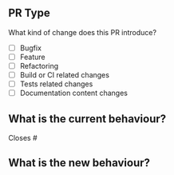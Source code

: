 ## PR Type

What kind of change does this PR introduce?

- [ ] Bugfix
- [ ] Feature
- [ ] Refactoring
- [ ] Build or CI related changes
- [ ] Tests related changes
- [ ] Documentation content changes

## What is the current behaviour?

Closes # <!-- link to a relevant issue. -->

## What is the new behaviour?
